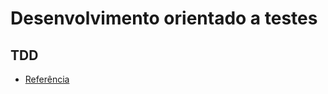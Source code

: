 # Desenvolvimento orientado a testes
## TDD

- [Referência](https://cleancoders.com/episode/clean-code-episode-6-p1)
